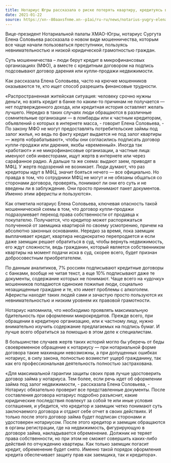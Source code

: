 ```yaml
---
title: Нотариус Югры рассказала о риске потерять квартиру, кредитуясь в микрофинансовых организациях
date: 2021-01-22
source: https://xn--80aaxsfnme.xn--p1ai/ru-ru/news/notarius-yugry-elena-soloveva-rasskazala-o-riske-poteryat-kvartiru-kredituyas-v-mikrofinansovyh-organizaciyah
---
```


Вице-президент Нотариальной палаты ХМАО-Югры, нотариус Сургута Елена Соловьева рассказала о новом виде мошенничества, которым все чаще начали пользоваться преступники, пользуясь невнимательностью и низкой юридической грамотностью граждан.

 

Суть мошенничества – люди берут кредит в микрофинансовых организациях (МФО), а вместе с кредитным договором на подпись подсовывают договор дарения или купли-продажи недвижимости.

 

Как рассказала Елена Соловьева, часто на крючке мошенников оказываются те, кто ищет способ разрешить финансовые трудности.

 

«Распространенная житейская ситуация: человеку срочно нужны деньги, но взять кредит в банке по каким-то причинам не получается — нет подтвержденного дохода, или кредитная история оставляет желать лучшего. Нередко в таких случаях люди обращаются в различные сомнительные организации — в ломбарды или к частным кредиторам, объявлений о которых в интернете масса, - говорит Елена Соловьева, - По закону МФО не могут предоставлять потребительские займы под залог жилья, но ведь по факту кредит выдается не под залог квартиры — жертв «обрабатывают», чтобы они согласились подписать договор купли-продажи или дарения, якобы «временный». Иногда так «работают» и не микрофинансовые организации, а частные лица: именуют себя инвесторами, ищут жертв в интернете или через сарафанное радио. А дальше та же схема: выдают заем, приводят в МФЦ. У жертв подозрений не возникает. Люди думают, что раз кредиторы идут в МФЦ, значит бояться нечего — все официально. Но правда в том, что сотрудники МФЦ не могут и не обязаны общаться со сторонами договора, проверять, понимают ли они его суть и не введены ли в заблуждение. Они просто принимают пакет документов. Именно этим аферисты и пользуются».

 

Как отметила нотариус Елена Соловьева, ключевая опасность такой мошеннической схемы в том, что договор купли-продажи подразумевает переход права собственности от продавца к покупателю. Получается, что кредитор может распоряжаться полученной от заемщика квартирой по своему усмотрению, причем на абсолютно законных основаниях. Нередко за время, пока заемщик выплачивает кредит, квартира неоднократно перепродается и  если даже заемщик решает обратиться в суд, чтобы вернуть недвижимость, его ждут сложности, ведь гражданин, который является собственником квартиры на момент подачи иска в суд, скорее всего, будет признан добросовестным приобретателем.

По данным аналитиков, 7% россиян подписывают кредитные договоры с банками, вообще не читая текст, а еще 10% подписывают даже те документы, содержание которых не понимают. Чаще всего на «удочку» мошенников попадаются одинокие пожилые люди, социально незащищенные граждане и те, кто имеет проблемы с алкоголем. Аферисты находят таких людей сами и зачастую просто пользуются их невнимательностью и низким уровнем их правовой грамотности.

 

Нотариус напомнила, что необходимо проявлять максимальную бдительность при оформлении микрокредитов. Прежде всего, при обращении в кредитную организацию, или к частному лицу, нужно внимательно изучить содержание предлагаемых на подпись бумаг. И лучше всего обратиться за помощью в этом деле к специалистам.

 

В большинстве случаев жертв таких историй могло бы уберечь от беды своевременное обращение к нотариусу — при нотариальной форме договора такие махинации невозможны, а при допущенных ошибках нотариус, в силу закона,  полностью возместит ущерб гражданину, так как его профессиональная деятельность полностью застрахована.

 

 «Для максимальной гарантии защиты своих прав лучше удостоверить договор займа у нотариуса. Тем более, если речь идет об оформлении займа под залог недвижимости, - рассказала Елена Соловьева, -  Нотариус обязательно проверит все представленные документы. После составления договора нотариус подробно разъяснит, какие юридические последствия повлекут за собой те или иные условия соглашения, и убедится, что кредитор и заемщик четко понимают суть заключаемого договора и отдают себе отчет в своих действиях. И только после этого договор займа будет подписан сторонами и удостоверен нотариусом. После этого кредитор и заемщик обращаются в органы регистрации, где на недвижимость, фигурирующую в договоре займа, накладывается обременение. Должник не теряет права собственности, но при этом не сможет совершить каких-либо действий по отчуждению квартиры. Как только заемщик погасит кредит, обременение будет снято. Именно такой порядок оформления кредита обеспечивает защиту прав как заемщика, так и кредитора».